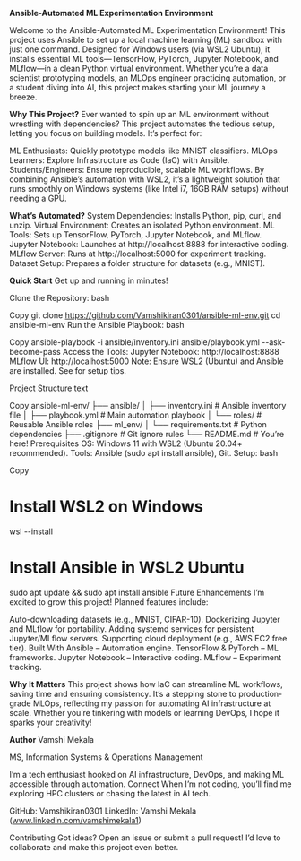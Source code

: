 
**Ansible-Automated ML Experimentation Environment**

Welcome to the Ansible-Automated ML Experimentation Environment! This project uses Ansible to set up a local machine learning (ML) sandbox with just one command. Designed for Windows users (via WSL2 Ubuntu), it installs essential ML tools—TensorFlow, PyTorch, Jupyter Notebook, and MLflow—in a clean Python virtual environment. Whether you’re a data scientist prototyping models, an MLOps engineer practicing automation, or a student diving into AI, this project makes starting your ML journey a breeze.

**Why This Project?**
Ever wanted to spin up an ML environment without wrestling with dependencies? This project automates the tedious setup, letting you focus on building models. It’s perfect for:

ML Enthusiasts: Quickly prototype models like MNIST classifiers.
MLOps Learners: Explore Infrastructure as Code (IaC) with Ansible.
Students/Engineers: Ensure reproducible, scalable ML workflows.
By combining Ansible’s automation with WSL2, it’s a lightweight solution that runs smoothly on Windows systems (like Intel i7, 16GB RAM setups) without needing a GPU.

**What’s Automated?**
System Dependencies: Installs Python, pip, curl, and unzip.
Virtual Environment: Creates an isolated Python environment.
ML Tools: Sets up TensorFlow, PyTorch, Jupyter Notebook, and MLflow.
Jupyter Notebook: Launches at http://localhost:8888 for interactive coding.
MLflow Server: Runs at http://localhost:5000 for experiment tracking.
Dataset Setup: Prepares a folder structure for datasets (e.g., MNIST).

**Quick Start**
Get up and running in minutes!

Clone the Repository:
bash

Copy
git clone https://github.com/Vamshikiran0301/ansible-ml-env.git
cd ansible-ml-env
Run the Ansible Playbook:
bash

Copy
ansible-playbook -i ansible/inventory.ini ansible/playbook.yml --ask-become-pass
Access the Tools:
Jupyter Notebook: http://localhost:8888
MLflow UI: http://localhost:5000
Note: Ensure WSL2 (Ubuntu) and Ansible are installed. See  for setup tips.

Project Structure
text

Copy
ansible-ml-env/
├── ansible/
│   ├── inventory.ini        # Ansible inventory file
│   ├── playbook.yml        # Main automation playbook
│   └── roles/              # Reusable Ansible roles
├── ml_env/
│   └── requirements.txt    # Python dependencies
├── .gitignore              # Git ignore rules
└── README.md               # You’re here!
Prerequisites
OS: Windows 11 with WSL2 (Ubuntu 20.04+ recommended).
Tools: Ansible (sudo apt install ansible), Git.
Setup:
bash

Copy
# Install WSL2 on Windows
wsl --install
# Install Ansible in WSL2 Ubuntu
sudo apt update && sudo apt install ansible
Future Enhancements
I’m excited to grow this project! Planned features include:

Auto-downloading datasets (e.g., MNIST, CIFAR-10).
Dockerizing Jupyter and MLflow for portability.
Adding systemd services for persistent Jupyter/MLflow servers.
Supporting cloud deployment (e.g., AWS EC2 free tier).
Built With
Ansible – Automation engine.
TensorFlow & PyTorch – ML frameworks.
Jupyter Notebook – Interactive coding.
MLflow – Experiment tracking.

**Why It Matters**
This project shows how IaC can streamline ML workflows, saving time and ensuring consistency. It’s a stepping stone to production-grade MLOps, reflecting my passion for automating AI infrastructure at scale. Whether you’re tinkering with models or learning DevOps, I hope it sparks your creativity!

**Author**
Vamshi Mekala

MS, Information Systems & Operations Management

I’m a tech enthusiast hooked on AI infrastructure, DevOps, and making ML accessible through automation. Connect  When I’m not coding, you’ll find me exploring HPC clusters or chasing the latest in AI tech.

GitHub: Vamshikiran0301
LinkedIn: Vamshi Mekala (www.linkedin.com/vamshimekala1)

Contributing
Got ideas? Open an issue or submit a pull request! I’d love to collaborate and make this project even better.
